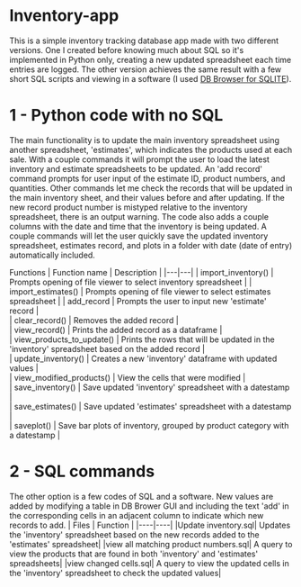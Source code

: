 # Inventory-app

This is a simple inventory tracking database app made with two different versions. One I created before knowing much about SQL so it's implemented in Python only, creating a new updated spreadsheet each time entries are logged. The other version achieves the same result with a few short SQL scripts and viewing in a software (I used [DB Browser for SQLITE](https://sqlitebrowser.org/dl/)).

# 1 - Python code with  no SQL
The main functionality is to update the main inventory spreadsheet using another spreadsheet, 'estimates', which indicates the products used at each sale. With a couple commands it will prompt the user to load the latest inventory and estimate spreadsheets to be updated.  An 'add record' command prompts for user input of the estimate ID, product numbers, and quantities. Other commands let me check the records that will be updated in the main inventory sheet, and their values before and after updating. If the new record product number is mistyped relative to the inventory spreadsheet, there is an output warning. The code also adds a couple columns with the date and time that the inventory is being updated. A couple commands will let the user quickly save the updated inventory spreadsheet, estimates record, and plots in a folder with date (date of entry) automatically included.

Functions
|  Function name | Description   | 
|---|---|
|  import_inventory() | Prompts opening of file viewer to select inventory spreadsheet  | 
|  import_estimates() | Prompts opening of file viewer to select estimates spreadsheet   | 
|  add_record | Prompts the user to input new 'estimate' record  |  
|  clear_record() | Removes the added record  |   
|  view_record() | Prints the added record as a dataframe  |   
|  view_products_to_update() | Prints the rows that will be updated in the 'inventory' spreadsheet based on the added record  |   
|  update_inventory() | Creates a new 'inventory' dataframe with updated values  |   
|  view_modified_products() | View the cells that were modified  |   
|  save_inventory() | Save updated 'inventory' spreadsheet with a datestamp  |  
|  save_estimates() | Save updated 'estimates' spreadsheet with a datestamp  |   
|  saveplot() |  Save bar plots of inventory, grouped by product category with a datestamp |  


# 2 - SQL commands
The other option is a few codes of SQL and a software. New values are added by modifying a table in DB Brower GUI and including the text 'add' in the corresponding cells in an adjacent column to indicate which new records to add.
| Files | Function |
|----|----|
|Update inventory.sql| Updates the 'inventory' spreadsheet based on the new records added to the 'estimates' spreadsheet|
|view all matching product numbers.sql| A query to view the products that are found in both 'inventory' and 'estimates' spreadsheets|
|view changed cells.sql| A query to view the updated cells in the 'inventory' spreadsheet to check the updated values|


